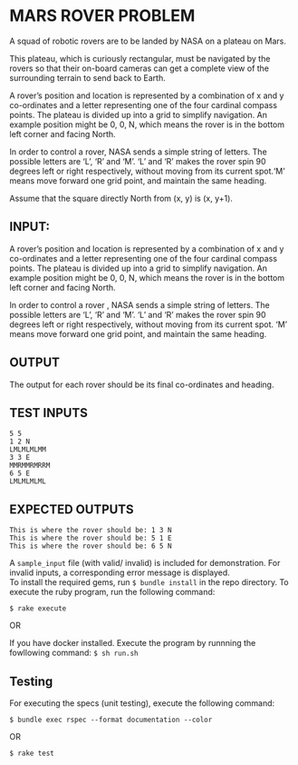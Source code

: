 MARS ROVER PROBLEM
======================

A squad of robotic rovers are to be landed by NASA on a plateau on Mars.

This plateau, which is curiously rectangular, must be navigated by the
rovers so that their on-board cameras can get a complete view of the
surrounding terrain to send back to Earth.

A rover’s position and location is represented by a combination of x and
y co-ordinates and a letter representing one of the four cardinal compass
points. The plateau is divided up into a grid to simplify navigation. An
example position might be 0, 0, N, which means the rover is in the bottom
left corner and facing North.

In order to control a rover, NASA sends a simple string of letters. The
possible letters are ‘L’, ‘R’ and ‘M’. ‘L’ and ‘R’ makes the rover spin
90 degrees left or right respectively, without moving from its current
spot.‘M’ means move forward one grid point, and maintain the same heading.

Assume that the square directly North from (x, y) is (x, y+1).

INPUT:
------

A rover’s position and location is represented by a combination of x and y co-ordinates and a letter representing one of the four cardinal compass points. 
The plateau is divided up into a grid to simplify navigation. An example position might be 0, 0, N, which means the rover is in the bottom left corner and facing North.

In order to control a rover , NASA sends a simple string of letters. The possible letters are ‘L’, ‘R’ and ‘M’. ‘L’ and ‘R’ makes the rover spin 90 degrees left or right respectively, without moving from its current spot. ‘M’ means move forward one grid point, and maintain the same heading.

OUTPUT
------

The output for each rover should be its final co-ordinates and heading.

TEST INPUTS
-----------
  
```
5 5
1 2 N
LMLMLMLMM
3 3 E
MMRMMRMRRM
6 5 E
LMLMLMLML

```

EXPECTED OUTPUTS
----------------
  
```
This is where the rover should be: 1 3 N
This is where the rover should be: 5 1 E
This is where the rover should be: 6 5 N

````

A `sample_input` file (with valid/ invalid) is included for
demonstration. For invalid inputs, a corresponding error message is displayed.  
To install the required gems, run `$ bundle install`  in the repo directory.
To execute the ruby program, run the following command:  

`$ rake execute `

OR

If you have docker installed. Execute the program by runnning the fowllowing command:
`$ sh run.sh`

## Testing

For executing the specs (unit testing), execute the following command:  

`$ bundle exec rspec --format documentation --color`

OR

`$ rake test`